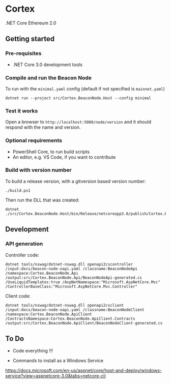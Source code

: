 # Cortex

.NET Core Ethereum 2.0

## Getting started

### Pre-requisites

* .NET Core 3.0 development tools

### Compile and run the Beacon Node

To run with the ```minimal.yaml``` config (default if not specified is ```mainnet.yaml```)

```
dotnet run --project src/Cortex.BeaconNode.Host --config minimal
```

### Test it works

Open a browser to ```http://localhost:5000/node/version``` and it should respond with the name and version.

### Optional requirements

* PowerShell Core, to run build scripts
* An editor, e.g. VS Code, if you want to contribute

### Build with version number

To build a release version, with a gitversion based version number:

```
./build.ps1
```

Then run the DLL that was created:

```
dotnet ./src/Cortex.BeaconNode.Host/bin/Release/netcoreapp3.0/publish/Cortex.BeaconNode.Host.dll
```

## Development

### API generation

Controller code:

```
dotnet tools/nswag/dotnet-nswag.dll openapi2cscontroller /input:docs/beacon-node-oapi.yaml /classname:BeaconNodeApi /namespace:Cortex.BeaconNode.Api /output:src/Cortex.BeaconNode.Api/BeaconNodeApi-generated.cs /UseLiquidTemplates:true /AspNetNamespace:"Microsoft.AspNetCore.Mvc" /ControllerBaseClass:"Microsoft.AspNetCore.Mvc.Controller"
```

Client code:

```
dotnet tools/nswag/dotnet-nswag.dll openapi2csclient /input:docs/beacon-node-oapi.yaml /classname:BeaconNodeClient /namespace:Cortex.BeaconNode.ApiClient /ContractsNamespace:Cortex.BeaconNode.ApiClient.Contracts /output:src/Cortex.BeaconNode.ApiClient/BeaconNodeClient-generated.cs
```



## To Do

* Code everything !!!

* Commands to install as a Windows Service

https://docs.microsoft.com/en-us/aspnet/core/host-and-deploy/windows-service?view=aspnetcore-3.0&tabs=netcore-cli



